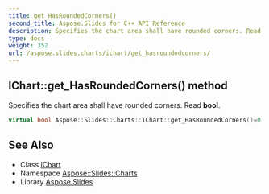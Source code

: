 ```yaml
---
title: get_HasRoundedCorners()
second_title: Aspose.Slides for C++ API Reference
description: Specifies the chart area shall have rounded corners. Read bool.
type: docs
weight: 352
url: /aspose.slides.charts/ichart/get_hasroundedcorners/
---
```

## IChart::get_HasRoundedCorners() method


Specifies the chart area shall have rounded corners. Read **bool**.

```cpp
virtual bool Aspose::Slides::Charts::IChart::get_HasRoundedCorners()=0
```

## See Also

* Class [IChart](../)
* Namespace [Aspose::Slides::Charts](../../)
* Library [Aspose.Slides](../../../)